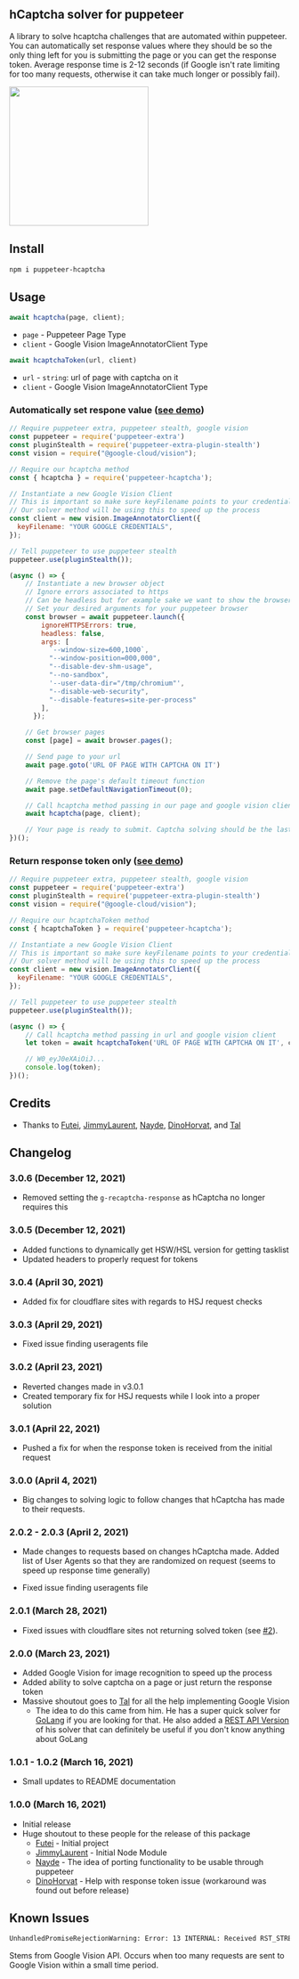 ## hCaptcha solver for puppeteer

A library to solve hcaptcha challenges that are automated within puppeteer. You can automatically set response values where they should be so the only thing left for you is submitting the page or you can get the response token. Average response time is 2-12 seconds (if Google isn't rate limiting for too many requests, otherwise it can take much longer or possibly fail).

<img src="images/demo.gif" height="250px"/>

## Install

```bash
npm i puppeteer-hcaptcha
```

## Usage

```javascript
await hcaptcha(page, client);
```
- `page` - Puppeteer Page Type
- `client` - Google Vision ImageAnnotatorClient Type

```javascript
await hcaptchaToken(url, client)
```
- `url` - `string`: url of page with captcha on it
- `client` - Google Vision ImageAnnotatorClient Type

### Automatically set respone value ([see demo](https://github.com/aw1875/puppeteer-hcaptcha/blob/master/demos/solve.js))

```javascript
// Require puppeteer extra, puppeteer stealth, google vision
const puppeteer = require('puppeteer-extra')
const pluginStealth = require('puppeteer-extra-plugin-stealth')
const vision = require("@google-cloud/vision");

// Require our hcaptcha method
const { hcaptcha } = require('puppeteer-hcaptcha');

// Instantiate a new Google Vision Client
// This is important so make sure keyFilename points to your credentials
// Our solver method will be using this to speed up the process
const client = new vision.ImageAnnotatorClient({
  keyFilename: "YOUR GOOGLE CREDENTIALS",
});

// Tell puppeteer to use puppeteer stealth
puppeteer.use(pluginStealth());

(async () => {
    // Instantiate a new browser object
    // Ignore errors associated to https
    // Can be headless but for example sake we want to show the browser
    // Set your desired arguments for your puppeteer browser
    const browser = await puppeteer.launch({
        ignoreHTTPSErrors: true,
        headless: false,
        args: [
          `--window-size=600,1000`,
          "--window-position=000,000",
          "--disable-dev-shm-usage",
          "--no-sandbox",
          '--user-data-dir="/tmp/chromium"',
          "--disable-web-security",
          "--disable-features=site-per-process"
        ],
      });

    // Get browser pages
    const [page] = await browser.pages();

    // Send page to your url
    await page.goto('URL OF PAGE WITH CAPTCHA ON IT')

    // Remove the page's default timeout function
    await page.setDefaultNavigationTimeout(0);

    // Call hcaptcha method passing in our page and google vision client
    await hcaptcha(page, client);

    // Your page is ready to submit. Captcha solving should be the last function on your page so we don't have to worry about the response token expiring.
})();
```

### Return response token only ([see demo](https://github.com/aw1875/puppeteer-hcaptcha/blob/master/demos/token.js))
```javascript
// Require puppeteer extra, puppeteer stealth, google vision
const puppeteer = require('puppeteer-extra')
const pluginStealth = require('puppeteer-extra-plugin-stealth')
const vision = require("@google-cloud/vision");

// Require our hcaptchaToken method
const { hcaptchaToken } = require('puppeteer-hcaptcha');

// Instantiate a new Google Vision Client
// This is important so make sure keyFilename points to your credentials
// Our solver method will be using this to speed up the process
const client = new vision.ImageAnnotatorClient({
  keyFilename: "YOUR GOOGLE CREDENTIALS",
});

// Tell puppeteer to use puppeteer stealth
puppeteer.use(pluginStealth());

(async () => {
    // Call hcaptcha method passing in url and google vision client
    let token = await hcaptchaToken('URL OF PAGE WITH CAPTCHA ON IT', client);

    // W0_eyJ0eXAiOiJ...
    console.log(token);
})();
```

## Credits

- Thanks to [Futei](https://github.com/Futei/SineCaptcha), [JimmyLaurent](https://github.com/JimmyLaurent/hcaptcha-solver/), [Nayde](https://github.com/nayde-fr), [DinoHorvat](https://github.com/dinohorvat), and [Tal](https://github.com/JustTalDevelops/)

## Changelog

### 3.0.6 (December 12, 2021)
- Removed setting the `g-recaptcha-response` as hCaptcha no longer requires this

### 3.0.5 (December 12, 2021)
- Added functions to dynamically get HSW/HSL version for getting tasklist
- Updated headers to properly request for tokens

### 3.0.4 (April 30, 2021)
- Added fix for cloudflare sites with regards to HSJ request checks

### 3.0.3 (April 29, 2021)
- Fixed issue finding useragents file

### 3.0.2 (April 23, 2021)
- Reverted changes made in v3.0.1
- Created temporary fix for HSJ requests while I look into a proper solution

### 3.0.1 (April 22, 2021)
- Pushed a fix for when the response token is received from the initial request

### 3.0.0 (April 4, 2021)
- Big changes to solving logic to follow changes that hCaptcha has made to their requests.

### 2.0.2 - 2.0.3 (April 2, 2021)
- Made changes to requests based on changes hCaptcha made. Added list of User Agents so that they are randomized on request (seems to speed up response time generally)

- Fixed issue finding useragents file

### 2.0.1 (March 28, 2021)
- Fixed issues with cloudflare sites not returning solved token (see [#2](https://github.com/aw1875/puppeteer-hcaptcha/issues/2)).

### 2.0.0 (March 23, 2021)

- Added Google Vision for image recognition to speed up the process
- Added ability to solve captcha on a page or just return the response token
- Massive shoutout goes to [Tal](https://github.com/JustTalDevelops/) for all the help implementing Google Vision
  - The idea to do this came from him. He has a super quick solver for [GoLang](https://github.com/JustTalDevelops/hcaptcha-solver-go) if you are looking for that. He also added a [REST API Version](https://github.com/JustTalDevelops/hcaptcha-solver-api) of his solver that can definitely be useful if you don't know anything about GoLang

### 1.0.1 - 1.0.2 (March 16, 2021)

- Small updates to README documentation

### 1.0.0 (March 16, 2021)

- Initial release
- Huge shoutout to these people for the release of this package
    - [Futei](https://github.com/Futei/SineCaptcha) - Initial project
    - [JimmyLaurent](https://github.com/JimmyLaurent/hcaptcha-solver/) - Initial Node Module
    - [Nayde](https://github.com/nayde-fr) - The idea of porting functionality to be usable through puppeteer
    - [DinoHorvat](https://github.com/dinohorvat) - Help with response token issue (workaround was found out before release)

## Known Issues
```bash
UnhandledPromiseRejectionWarning: Error: 13 INTERNAL: Received RST_STREAM with code 2 triggered by internal client error: read ECONNRESET
```
Stems from Google Vision API. Occurs when too many requests are sent to Google Vision within a small time period.